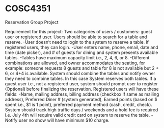 # COSC4351
Reservation Group Project


Requirement for this project:
Two categories of users / customers: guest user or registered user.
Users should be able to search for a table and reserve. 
  -User doesn’t need to login to the system to reserve a table. If registered users, they can login.
  -User enters name, phone, email, date and time (date picker), and # of guests for dining and system presents available tables.
  -Tables have maximum capacity limit i.e., 2, 4, 6, or 8.
  -Different combinations are allowed, and owner accommodates the seating, for example: someone requests 8 guests and table for 8 is not available but 2 + 6, or 4+4 is available.    System should combine the tables and notify owner they need to combine tables. In this case System reserves both tables.
If a guest user i.e., not a registered user, system should prompt user to register (Optional) before finalizing the reservation.
Registered users will have these fields:
  -Name, mailing address, billing address (checkbox if same as mailing address), Preferred Diner # (system generated), Earned points (based on $ spent i.e., $1 is 1 point),          preferred payment method (cash, credit, check).
System should track high traffic days / weekends and a hold fee is required i.e. July 4th will require valid credit card on system to reserve the table.
  -Notify user no show will have minimum $10 charge.
